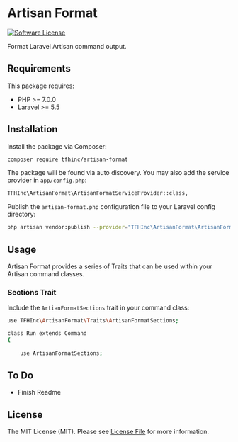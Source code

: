 # Artisan Format

[![Software License](https://img.shields.io/badge/license-MIT-brightgreen.svg?style=flat-square)](LICENSE.md)

Format Laravel Artisan command output.

## Requirements

This package requires:

- PHP >= 7.0.0
- Laravel >= 5.5

## Installation

Install the package via Composer:

``` bash
composer require tfhinc/artisan-format
```

The package will be found via auto discovery. You may also add the service provider in `app/config.php`:

``` bash
TFHInc\ArtisanFormat\ArtisanFormatServiceProvider::class,
```

Publish the `artisan-format.php` configuration file to your Laravel config directory:

``` bash
php artisan vendor:publish --provider="TFHInc\ArtisanFormat\ArtisanFormatServiceProvider"
```

## Usage

Artisan Format provides a series of Traits that can be used within your Artisan command classes.

### Sections Trait

Include the `ArtianFormatSections` trait in your command class:

``` bash
use TFHInc\ArtisanFormat\Traits\ArtisanFormatSections;

class Run extends Command
{
    
    use ArtisanFormatSections;
```

## To Do

- Finish Readme

## License

The MIT License (MIT). Please see [License File](LICENSE) for more information.
